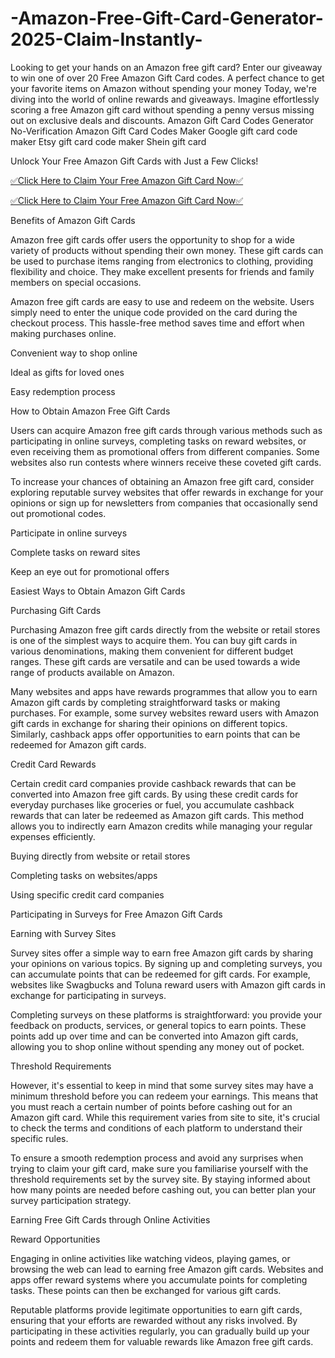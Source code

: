 # -Amazon-Free-Gift-Card-Generator-2025-Claim-Instantly-
Looking to get your hands on an Amazon free gift card? Enter our giveaway to win one of over 20 Free Amazon Gift Card codes. A perfect chance to get your favorite items on Amazon without spending your money Today, we're diving into the world of online rewards and giveaways. Imagine effortlessly scoring a free Amazon gift card without spending a penny versus missing out on exclusive deals and discounts. Amazon Gift Card Codes Generator No-Verification Amazon Gift Card Codes Maker Google gift card code maker Etsy gift card code maker Shein gift card

Unlock Your Free Amazon Gift Cards with Just a Few Clicks!

[✅Click Here to Claim Your Free Amazon Gift Card Now✅](https://todaylink.xyz/all-gift-card-2)


[✅Click Here to Claim Your Free Amazon Gift Card Now✅](https://todaylink.xyz/all-gift-card-2)

Benefits of Amazon Gift Cards

Amazon free gift cards offer users the opportunity to shop for a wide variety of products without spending their own money. These gift cards can be used to purchase items ranging from electronics to clothing, providing flexibility and choice. They make excellent presents for friends and family members on special occasions.

Amazon free gift cards are easy to use and redeem on the website. Users simply need to enter the unique code provided on the card during the checkout process. This hassle-free method saves time and effort when making purchases online.

Convenient way to shop online

Ideal as gifts for loved ones

Easy redemption process

How to Obtain Amazon Free Gift Cards

Users can acquire Amazon free gift cards through various methods such as participating in online surveys, completing tasks on reward websites, or even receiving them as promotional offers from different companies. Some websites also run contests where winners receive these coveted gift cards.

To increase your chances of obtaining an Amazon free gift card, consider exploring reputable survey websites that offer rewards in exchange for your opinions or sign up for newsletters from companies that occasionally send out promotional codes.

Participate in online surveys

Complete tasks on reward sites

Keep an eye out for promotional offers

Easiest Ways to Obtain Amazon Gift Cards

Purchasing Gift Cards

Purchasing Amazon free gift cards directly from the website or retail stores is one of the simplest ways to acquire them. You can buy gift cards in various denominations, making them convenient for different budget ranges. These gift cards are versatile and can be used towards a wide range of products available on Amazon.

Many websites and apps have rewards programmes that allow you to earn Amazon gift cards by completing straightforward tasks or making purchases. For example, some survey websites reward users with Amazon gift cards in exchange for sharing their opinions on different topics. Similarly, cashback apps offer opportunities to earn points that can be redeemed for Amazon gift cards.

Credit Card Rewards

Certain credit card companies provide cashback rewards that can be converted into Amazon free gift cards. By using these credit cards for everyday purchases like groceries or fuel, you accumulate cashback rewards that can later be redeemed as Amazon gift cards. This method allows you to indirectly earn Amazon credits while managing your regular expenses efficiently.

Buying directly from website or retail stores

Completing tasks on websites/apps

Using specific credit card companies

Participating in Surveys for Free Amazon Gift Cards

Earning with Survey Sites

Survey sites offer a simple way to earn free Amazon gift cards by sharing your opinions on various topics. By signing up and completing surveys, you can accumulate points that can be redeemed for gift cards. For example, websites like Swagbucks and Toluna reward users with Amazon gift cards in exchange for participating in surveys.

Completing surveys on these platforms is straightforward: you provide your feedback on products, services, or general topics to earn points. These points add up over time and can be converted into Amazon gift cards, allowing you to shop online without spending any money out of pocket.

Threshold Requirements

However, it's essential to keep in mind that some survey sites may have a minimum threshold before you can redeem your earnings. This means that you must reach a certain number of points before cashing out for an Amazon gift card. While this requirement varies from site to site, it's crucial to check the terms and conditions of each platform to understand their specific rules.

To ensure a smooth redemption process and avoid any surprises when trying to claim your gift card, make sure you familiarise yourself with the threshold requirements set by the survey site. By staying informed about how many points are needed before cashing out, you can better plan your survey participation strategy.

Earning Free Gift Cards through Online Activities

Reward Opportunities

Engaging in online activities like watching videos, playing games, or browsing the web can lead to earning free Amazon gift cards. Websites and apps offer reward systems where you accumulate points for completing tasks. These points can then be exchanged for various gift cards.

Reputable platforms provide legitimate opportunities to earn gift cards, ensuring that your efforts are rewarded without any risks involved. By participating in these activities regularly, you can gradually build up your points and redeem them for valuable rewards like Amazon free gift cards.
